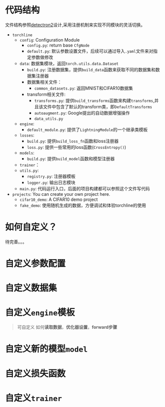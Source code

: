 # 代码结构


文件结构参照[detectron2](https://www.google.com/url?sa=t&rct=j&q=&esrc=s&source=web&cd=1&cad=rja&uact=8&ved=2ahUKEwiux_PXpLDmAhVOPnAKHVTjDVEQFjAAegQIBxAC&url=https%3A%2F%2Fgithub.com%2Ffacebookresearch%2Fdetectron2&usg=AOvVaw25FixXG7GH7dRKY6sOc2Oc)设计,采用注册机制来实现不同模块的灵活切换。

- `torchline`
    - `config`: Configuration Module
        - `config.py`: return base `CfgNode`
        - `default.py`: 默认参数设置文件，后续可以通过导入`.yaml`文件来对指定参数做修改
    - `data`: 数据集模块，返回`torch.utils.data.Dataset`
        - `build.py`: 注册数据集，提供`build_data`函数来获取不同的数据集和数据集注册器
        - 数据集相关文件：
          - `common_datasets.py`: 返回MNIST和CIFAR10数据集
        - transform相关文件:
          - `transforms.py`: 提供`build_transforms`函数来构建`transforms`,并且该文件中包含了默认的transform类，即`DefaultTransforms`
          - `autoaugment.py`: Google提出的自动数据增强操作
          - `data_utils.py`
    - `engine`: 
        - `default_module.py`: 提供了`LightningModule`的一个继承类模板
    - `losses`:
        - `build.py`: 提供`build_loss_fn`函数和loss注册器
        - `loss.py`: 提供一些常用的loss函数(`CrossEntropy()`)
    - `models`:
        - `build.py`: 提供`build_model`函数和模型注册器
    - `trainer`：
    - `utils.py`:
      - `registry.py`: 注册器模板
      - `logger.py`: 输出日志模块
    - `main.py`: 代码运行入口，后面的项目构建都可以参照这个文件写代码
- `projects`: You can create your own project here.
    - `cifar10_demo`: A CIFAR10 demo project
    - `fake_demo`: 使用随机生成的数据，方便调试和体验torchline的使用 


# 如何自定义？

待完善。。。

# 自定义参数配置

# 自定义数据集

# 自定义`engine`模板

> 可自定义 如何**读取数据**，**优化器设置**，**forward步骤**


# 自定义新的模型`model`


# 自定义损失函数

# 自定义`trainer`